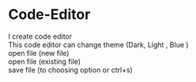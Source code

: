# Code-Editor


I create code editor <br>
This code editor can change theme (Dark, Light , Blue )<br>
open file (new file)<br>
open file (existing file)<br>
save file (to choosing option or ctrl+s)<br>
